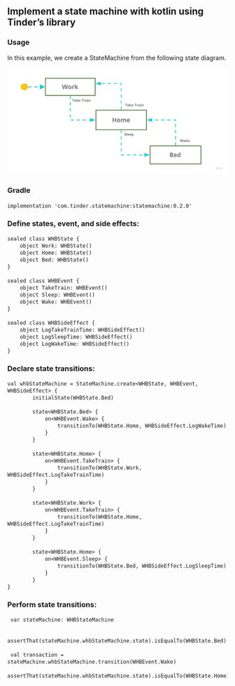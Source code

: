 ## Implement a state machine with kotlin using Tinder’s library

### Usage

In this example, we create a StateMachine from the following state diagram.


![alt text](https://github.com/sandeshbodake/tinder-statemachine-example/blob/master/example/sample-example.jpg)


### Gradle

```
implementation 'com.tinder.statemachine:statemachine:0.2.0'
```

### Define states, event, and side effects:

```
sealed class WHBState {
    object Work: WHBState()
    object Home: WHBState()
    object Bed: WHBState()
}

sealed class WHBEvent {
    object TakeTrain: WHBEvent()
    object Sleep: WHBEvent()
    object Wake: WHBEvent()
}

sealed class WHBSideEffect {
    object LogTakeTrainTime: WHBSideEffect()
    object LogSleepTime: WHBSideEffect()
    object LogWakeTime: WHBSideEffect()
}
```

### Declare state transitions:

```
val whbStateMachine = StateMachine.create<WHBState, WHBEvent, WHBSideEffect> {
        initialState(WHBState.Bed)

        state<WHBState.Bed> {
            on<WHBEvent.Wake> {
                transitionTo(WHBState.Home, WHBSideEffect.LogWakeTime)
            }
        }

        state<WHBState.Home> {
            on<WHBEvent.TakeTrain> {
                transitionTo(WHBState.Work, WHBSideEffect.LogTakeTrainTime)
            }
        }

        state<WHBState.Work> {
            on<WHBEvent.TakeTrain> {
                transitionTo(WHBState.Home, WHBSideEffect.LogTakeTrainTime)
            }
        }

        state<WHBState.Home> {
            on<WHBEvent.Sleep> {
                transitionTo(WHBState.Bed, WHBSideEffect.LogSleepTime)
            }
        }
}
```


### Perform state transitions:

```
 var stateMachine: WHBStateMachine

 assertThat(stateMachine.whbStateMachine.state).isEqualTo(WHBState.Bed)

 val transaction = stateMachine.whbStateMachine.transition(WHBEvent.Wake)
        assertThat(stateMachine.whbStateMachine.state).isEqualTo(WHBState.Home)
```
